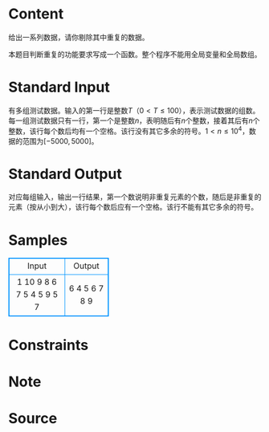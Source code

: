 
# Content

给出一系列数据，请你剔除其中重复的数据。

本题目判断重复的功能要求写成一个函数。整个程序不能用全局变量和全局数组。

# Standard Input

有多组测试数据。输入的第一行是整数$T$（$0<T\le 100$），表示测试数据的组数。每一组测试数据只有一行，第一个是整数$n$，表明随后有$n$个整数，接着其后有$n$个整数，该行每个数后均有一个空格。该行没有其它多余的符号。$1<n\le 10^4$，数据的范围为$[-5000,5000]$。

# Standard Output

对应每组输入，输出一行结果，第一个数说明非重复元素的个数，随后是非重复的元素（按从小到大），该行每个数后应有一个空格。该行不能有其它多余的符号。

# Samples

<style>
        table,table tr th, table tr td { border:1px solid #0094ff; }
        table { width: 200px; min-height: 25px; line-height: 25px; text-align: center; border-collapse: collapse;}   
    </style>
<table>
	<tr>
		<td>Input</td>
		<td>Output</td>
	</tr>
<tr><td>1
10 9 8 6 7 5 4 5 9 5 7</td><td>6 4 5 6 7 8 9</td></tr></table>


# Constraints



# Note



# Source



